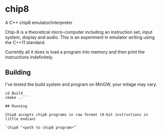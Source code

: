 # chip8
A C++ chip8 emulator/interpreter

Chip-8 is a theoretical micro-computer including an instruction set, input system, display and audio.
This is an experiment in emulator writing using the C++11 standard.

Currently all it does is load a program into memory and then print the instructions indefinitely.

## Building
I've tested the build system and program on MinGW, your milage may vary.
```mkdir Build
cd Build
cmake ..```

## Running

Chip8 accepts chip8 programs in raw format (8-bit instructions in little endian)

`chip8 "<path to chip8 program>"`
